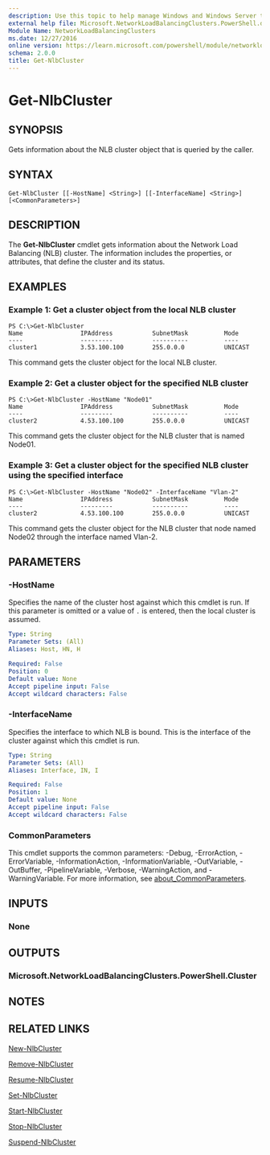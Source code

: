 ```yaml
---
description: Use this topic to help manage Windows and Windows Server technologies with Windows PowerShell.
external help file: Microsoft.NetworkLoadBalancingClusters.PowerShell.dll-Help.xml
Module Name: NetworkLoadBalancingClusters
ms.date: 12/27/2016
online version: https://learn.microsoft.com/powershell/module/networkloadbalancingclusters/get-nlbcluster?view=windowsserver2022-ps&wt.mc_id=ps-gethelp
schema: 2.0.0
title: Get-NlbCluster
---
```


# Get-NlbCluster

## SYNOPSIS
Gets information about the NLB cluster object that is queried by the caller.

## SYNTAX

```
Get-NlbCluster [[-HostName] <String>] [[-InterfaceName] <String>] [<CommonParameters>]
```

## DESCRIPTION
The **Get-NlbCluster** cmdlet gets information about the Network Load Balancing (NLB) cluster.
The information includes the properties, or attributes, that define the cluster and its status.

## EXAMPLES

### Example 1: Get a cluster object from the local NLB cluster
```
PS C:\>Get-NlbCluster
Name                IPAddress           SubnetMask          Mode 
----                ---------           ----------          ---- 
cluster1            3.53.100.100        255.0.0.0           UNICAST
```

This command gets the cluster object for the local NLB cluster.

### Example 2: Get a cluster object for the specified NLB cluster
```
PS C:\>Get-NlbCluster -HostName "Node01"
Name                IPAddress           SubnetMask          Mode 
----                ---------           ----------          ---- 
cluster2            4.53.100.100        255.0.0.0           UNICAST
```

This command gets the cluster object for the NLB cluster that is named Node01.

### Example 3: Get a cluster object for the specified NLB cluster using the specified interface
```
PS C:\>Get-NlbCluster -HostName "Node02" -InterfaceName "Vlan-2"
Name                IPAddress           SubnetMask          Mode 
----                ---------           ----------          ---- 
cluster2            4.53.100.100        255.0.0.0           UNICAST
```

This command gets the cluster object for the NLB cluster that node named Node02 through the interface named Vlan-2.

## PARAMETERS

### -HostName
Specifies the name of the cluster host against which this cmdlet is run.
If this parameter is omitted or a value of `.` is entered, then the local cluster is assumed.

```yaml
Type: String
Parameter Sets: (All)
Aliases: Host, HN, H

Required: False
Position: 0
Default value: None
Accept pipeline input: False
Accept wildcard characters: False
```

### -InterfaceName
Specifies the interface to which NLB is bound.
This is the interface of the cluster against which this cmdlet is run.

```yaml
Type: String
Parameter Sets: (All)
Aliases: Interface, IN, I

Required: False
Position: 1
Default value: None
Accept pipeline input: False
Accept wildcard characters: False
```

### CommonParameters
This cmdlet supports the common parameters: -Debug, -ErrorAction, -ErrorVariable, -InformationAction, -InformationVariable, -OutVariable, -OutBuffer, -PipelineVariable, -Verbose, -WarningAction, and -WarningVariable. For more information, see [about_CommonParameters](https://go.microsoft.com/fwlink/?LinkID=113216).

## INPUTS

### None

## OUTPUTS

### Microsoft.NetworkLoadBalancingClusters.PowerShell.Cluster

## NOTES

## RELATED LINKS

[New-NlbCluster](./New-NlbCluster.md)

[Remove-NlbCluster](./Remove-NlbCluster.md)

[Resume-NlbCluster](./Resume-NlbCluster.md)

[Set-NlbCluster](./Set-NlbCluster.md)

[Start-NlbCluster](./Start-NlbCluster.md)

[Stop-NlbCluster](./Stop-NlbCluster.md)

[Suspend-NlbCluster](./Suspend-NlbCluster.md)


